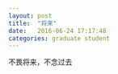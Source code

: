 ```yaml
---
layout: post
title:  "将来"
date:   2016-06-24 17:17:48
categories: graduate student
---
```


不畏将来，不念过去
